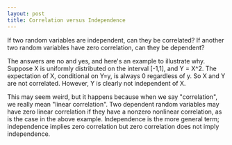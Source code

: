 ```yaml
---
layout: post
title: Correlation versus Independence 
---
```


If two random variables are independent, can they be correlated?  If another two random variables have zero correlation, can they be dependent?  

The answers are no and yes, and here's an example to illustrate why.  Suppose X is uniformly distributed on the interval [-1,1], and Y = X^2.  The expectation of X, conditional on Y=y, is always 0 regardless of y.  So X and Y are not correlated. However, Y is clearly not independent of X.  

This may seem weird, but it happens because when we say "correlation", we really mean "linear correlation".  Two dependent random variables may have zero linear correlation if they have a nonzero nonlinear correlation, as is the case in the above example.  Independence is the more general term; independence implies zero correlation but zero correlation does not imply independence. 
